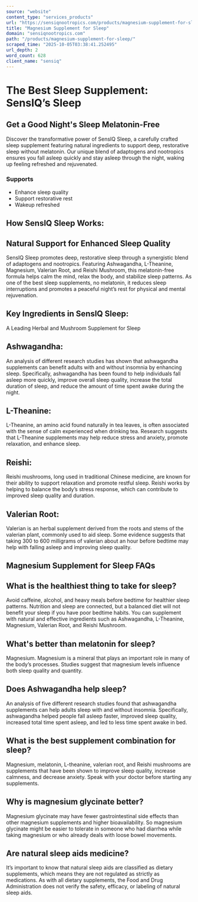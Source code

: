 ```yaml
---
source: "website"
content_type: "services_products"
url: "https://sensiqnootropics.com/products/magnesium-supplement-for-sleep/"
title: "Magnesium Supplement for Sleep"
domain: "sensiqnootropics.com"
path: "/products/magnesium-supplement-for-sleep/"
scraped_time: "2025-10-05T03:38:41.252495"
url_depth: 2
word_count: 628
client_name: "sensiq"
---
```


# The Best Sleep Supplement: SensIQ’s Sleep

## Get a Good Night's Sleep Melatonin-Free

Discover the transformative power of SensIQ Sleep, a carefully crafted sleep supplement featuring natural ingredients to support deep, restorative sleep without melatonin. Our unique blend of adaptogens and nootropics ensures you fall asleep quickly and stay asleep through the night, waking up feeling refreshed and rejuvenated.

### Supports

*   Enhance sleep quality
*   Support restorative rest
*   Wakeup refreshed

## How SensIQ Sleep Works:

## Natural Support for Enhanced Sleep Quality​

SensIQ Sleep promotes deep, restorative sleep through a synergistic blend of adaptogens and nootropics. Featuring Ashwagandha, L-Theanine, Magnesium, Valerian Root, and Reishi Mushroom, this melatonin-free formula helps calm the mind, relax the body, and stabilize sleep patterns. As one of the best sleep supplements, no melatonin, it reduces sleep interruptions and promotes a peaceful night’s rest for physical and mental rejuvenation.

## Key Ingredients in SensIQ Sleep:  
A Leading Herbal and Mushroom Supplement for Sleep

## Ashwagandha:

An analysis of different research studies has shown that ashwagandha supplements can benefit adults with and without insomnia by enhancing sleep. Specifically, ashwagandha has been found to help individuals fall asleep more quickly, improve overall sleep quality, increase the total duration of sleep, and reduce the amount of time spent awake during the night.

## L-Theanine:

L-Theanine, an amino acid found naturally in tea leaves, is often associated with the sense of calm experienced when drinking tea. Research suggests that L-Theanine supplements may help reduce stress and anxiety, promote relaxation, and enhance sleep.

## Reishi:

Reishi mushrooms, long used in traditional Chinese medicine, are known for their ability to support relaxation and promote restful sleep. Reishi works by helping to balance the body’s stress response, which can contribute to improved sleep quality and duration.

## Valerian Root:

Valerian is an herbal supplement derived from the roots and stems of the valerian plant, commonly used to aid sleep. Some evidence suggests that taking 300 to 600 milligrams of valerian about an hour before bedtime may help with falling asleep and improving sleep quality.

## Magnesium Supplement for Sleep FAQs

## What is the healthiest thing to take for sleep?

Avoid caffeine, alcohol, and heavy meals before bedtime for healthier sleep patterns. Nutrition and sleep are connected, but a balanced diet will not benefit your sleep if you have poor bedtime habits. You can supplement with natural and effective ingredients such as Ashwagandha, L-Theanine, Magnesium, Valerian Root, and Reishi Mushroom.

## What's better than melatonin for sleep?

Magnesium. Magnesium is a mineral that plays an important role in many of the body’s processes. Studies suggest that magnesium levels influence both sleep quality and quantity.

## Does Ashwagandha help sleep?

An analysis of five different research studies found that ashwagandha supplements can help adults sleep with and without insomnia. Specifically, ashwagandha helped people fall asleep faster, improved sleep quality, increased total time spent asleep, and led to less time spent awake in bed.

## What is the best supplement combination for sleep?

Magnesium, melatonin, L-theanine, valerian root, and Reishi mushrooms are supplements that have been shown to improve sleep quality, increase calmness, and decrease anxiety. Speak with your doctor before starting any supplements.

## Why is magnesium glycinate better?

Magnesium glycinate may have fewer gastrointestinal side effects than other magnesium supplements and higher bioavailability. So magnesium glycinate might be easier to tolerate in someone who had diarrhea while taking magnesium or who already deals with loose bowel movements.

## Are natural sleep aids medicine?

It’s important to know that natural sleep aids are classified as dietary supplements, which means they are not regulated as strictly as medications. As with all dietary supplements, the Food and Drug Administration does not verify the safety, efficacy, or labeling of natural sleep aids.